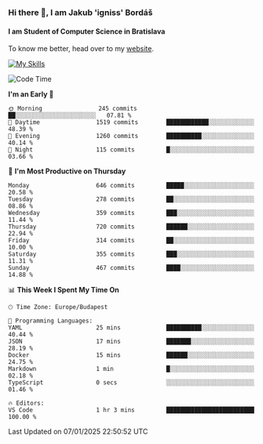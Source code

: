 ### Hi there 👋, I am Jakub 'igniss' Bordáš

#### I am Student of Computer Science in Bratislava
To know me better, head over to my [website](https://bordas.sk).

[![My Skills](https://skillicons.dev/icons?i=js,html,css,figma,svelte,java,kotlin,python,postgresql,typescript,nest,nodejs)](https://bordas.sk)


<!--START_SECTION:waka-->
![Code Time](http://img.shields.io/badge/Code%20Time-1%2C616%20hrs%2016%20mins-blue)

**I'm an Early 🐤** 

```text
🌞 Morning                245 commits         ██░░░░░░░░░░░░░░░░░░░░░░░   07.81 % 
🌆 Daytime                1519 commits        ████████████░░░░░░░░░░░░░   48.39 % 
🌃 Evening                1260 commits        ██████████░░░░░░░░░░░░░░░   40.14 % 
🌙 Night                  115 commits         █░░░░░░░░░░░░░░░░░░░░░░░░   03.66 % 
```
📅 **I'm Most Productive on Thursday** 

```text
Monday                   646 commits         █████░░░░░░░░░░░░░░░░░░░░   20.58 % 
Tuesday                  278 commits         ██░░░░░░░░░░░░░░░░░░░░░░░   08.86 % 
Wednesday                359 commits         ███░░░░░░░░░░░░░░░░░░░░░░   11.44 % 
Thursday                 720 commits         ██████░░░░░░░░░░░░░░░░░░░   22.94 % 
Friday                   314 commits         ██░░░░░░░░░░░░░░░░░░░░░░░   10.00 % 
Saturday                 355 commits         ███░░░░░░░░░░░░░░░░░░░░░░   11.31 % 
Sunday                   467 commits         ████░░░░░░░░░░░░░░░░░░░░░   14.88 % 
```


📊 **This Week I Spent My Time On** 

```text
🕑︎ Time Zone: Europe/Budapest

💬 Programming Languages: 
YAML                     25 mins             ██████████░░░░░░░░░░░░░░░   40.44 % 
JSON                     17 mins             ███████░░░░░░░░░░░░░░░░░░   28.19 % 
Docker                   15 mins             ██████░░░░░░░░░░░░░░░░░░░   24.75 % 
Markdown                 1 min               █░░░░░░░░░░░░░░░░░░░░░░░░   02.18 % 
TypeScript               0 secs              ░░░░░░░░░░░░░░░░░░░░░░░░░   01.46 % 

🔥 Editors: 
VS Code                  1 hr 3 mins         █████████████████████████   100.00 % 
```


 Last Updated on 07/01/2025 22:50:52 UTC
<!--END_SECTION:waka-->

